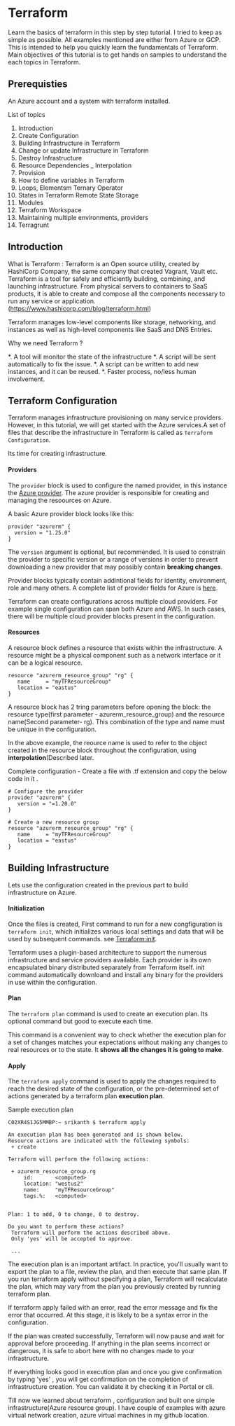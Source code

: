 # Terraform

Learn the basics of terraform in this step by step tutorial. I tried to keep as simple as possible. All examples mentioned are either from Azure or GCP. This is intended to help you quickly learn the fundamentals of Terraform. Main objectives of this tutorial is to get hands on samples to understand the each topics in Terraform.

## Prerequisties
An Azure account and a system with terraform installed.

List of topics 

 1. Introduction
 2. Create Configuration
 3. Building Infrastructure in Terraform
 4. Change or update Infrastructure in Terraform
 5. Destroy Infrastructure 
 6. Resource Dependencies _ Interpolation
 7. Provision
 8. How to define variables in Terraform
 9. Loops, Elementsm Ternary Operator
10. States in Terraform Remote State Storage 
11. Modules
12. Terraform Workspace
13. Maintaining multiple environments, providers
14. Terragrunt


## Introduction

What is Terraform : Terraform is an Open source utility, created by HashiCorp Company, the same company that created Vagrant, Vault etc. Terraform is a tool for safely and efficiently building, combining, and launching infrastructure. From physical servers to containers to SaaS products, it is able to create and compose all the components necessary to run any service or application. (https://www.hashicorp.com/blog/terraform.html)

Terraform manages low-level components like storage, networking, and instances as well as high-level components like SaaS and DNS Entries.

Why we need Terraform ? 
   
  *. A tool will monitor the state of the infrastructure 
  *. A script will be sent automatically to fix the issue.
  *. A script can be written to add new instances, and it can be reused.
  *. Faster process, no/less human involvement.
  

## Terraform Configuration

Terraform manages infrastructure provisioning on many service providers. However, in this tutorial, we will get started with the Azure services.A set of files that describe the infrastructure in Terraform is called as `Terraform Configuration`.

Its time for creating infrastructure.

#### Providers ####
 The `provider` block is used to configure the named provider, in this instance the [Azure provider](https://www.terraform.io/docs/providers/azurerm/index.html). The azure provider is responsible for creating and managing the resoources on Azure.
 
 A basic Azure provider block looks like this: 

```
provider "azurerm" {
  version = "1.25.0"
}
 ```
 The `version` argument is optional, but recommended. It is used to constrain the provider to specific version or a range of versions in order to prevent downloading a new provider that may possibly contain **breaking changes**.
 
Provider blocks typically contain addintional fields for identity, environment, role and many others. A complete list of provider fields for Azure is [here](https://www.terraform.io/docs/providers/azurerm/index.html#argument-reference).

Terraform can create configurations across multiple cloud providers. For example single configuration can span both Azure and AWS. In such cases, there will be multiple cloud provider blocks present in the configuration.
   
#### Resources ####
  
A resource block defines a resource that exists within the infrastructure. A resource might be a physical component such as a network interface or it can be a logical resource. 

```
resource "azurerm_resource_group" "rg" {
   name     = "myTFResourceGroup"
   location = "eastus"
}
```

A resource block has 2 tring parameters before opening the block: the resource type(first parameter - azurerm_resource_group) and the resource name(Second parameter- rg). This combination of the type and name must be unique in the configuration. 

In the above example, the reource name is used to refer to the object created in the resource block throughout the configuration, using **interpolation**(Described later.

Complete configuration - Create a file with .tf extension and copy the below code in it . 

```
# Configure the provider
provider "azurerm" {
   version = "=1.20.0"
}

# Create a new resource group
resource "azurerm_resource_group" "rg" {
   name     = "myTFResourceGroup"
   location = "eastus"
}
```

## Building Infrastructure 

Lets use the configuration created in the previous part to build infrastructure on Azure. 

#### Initialization ####

Once the files is created, First command to run for a new congfiguration is ``terraform init``, which initializes various local settings and data that will be used by subsequent commands. see [Terraform:init](https://www.terraform.io/docs/commands/init.html).

Terraform uses a plugin-based architecture to support the numerous infrastructure and service providers available. Each provider is its own encapsulated binary distributed separately from Terraform itself. init command automatically downloand and install any binary for the providers in use within the configuration. 


#### Plan #### 

The ``terraform plan`` command is used to create an execution plan. Its optional command but good to execute each time.

This command is a convenient way to check whether the execution plan for a set of changes matches your expectations without making any changes to real resources or to the state. It **shows all the changes it is going to make**.

#### Apply ####

The ``terraform apply`` command is used to apply the changes required to reach the desired state of the configuration, or the pre-determined set of actions generated by a terraform plan **execution plan**.

Sample execution plan

```
C02XR4S1JG5MMBP:~ srikanth $ terraform apply

An execution plan has been generated and is shown below.
Resource actions are indicated with the following symbols:
 + create

Terraform will perform the following actions:

 + azurerm_resource_group.rg
     id:       <computed>
     location: "westus2"
     name:     "myTFResourceGroup"
     tags.%:   <computed>


Plan: 1 to add, 0 to change, 0 to destroy.

Do you want to perform these actions?
 Terraform will perform the actions described above.
 Only 'yes' will be accepted to approve.

 ...

```
The execution plan is an important artifact. In practice, you'll usually want to export the plan to a file, review the plan, and then execute that same plan. If you run terraform apply without specifying a plan, Terraform will recalculate the plan, which may vary from the plan you previously created by running terraform plan.

If terraform apply failed with an error, read the error message and fix the error that occurred. At this stage, it is likely to be a syntax error in the configuration.

If the plan was created successfully, Terraform will now pause and wait for approval before proceeding. If anything in the plan seems incorrect or dangerous, it is safe to abort here with no changes made to your infrastructure.


If everything looks good in execution plan and once you give confirmation by typing 'yes' , you will get confirmation on the completion of infrastructure creation. You can validate it by checking it in Portal or cli.

Till now we learned about terraform , configuration and built one simple infrastructure(Azure resource group). I have couple of examples with azure virtual network creation, azure virtual machines in my github location.

